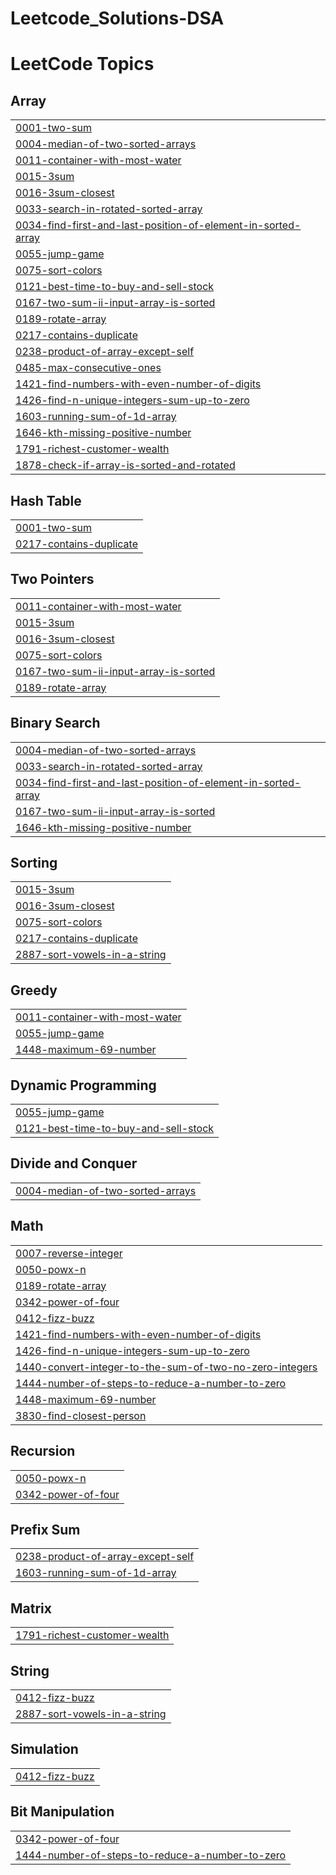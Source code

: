 # Leetcode_Solutions-DSA
<!---LeetCode Topics Start-->
# LeetCode Topics
## Array
|  |
| ------- |
| [0001-two-sum](https://github.com/imvinxx/Leetcode_Solutions-DSA/tree/master/0001-two-sum) |
| [0004-median-of-two-sorted-arrays](https://github.com/imvinxx/Leetcode_Solutions-DSA/tree/master/0004-median-of-two-sorted-arrays) |
| [0011-container-with-most-water](https://github.com/imvinxx/Leetcode_Solutions-DSA/tree/master/0011-container-with-most-water) |
| [0015-3sum](https://github.com/imvinxx/Leetcode_Solutions-DSA/tree/master/0015-3sum) |
| [0016-3sum-closest](https://github.com/imvinxx/Leetcode_Solutions-DSA/tree/master/0016-3sum-closest) |
| [0033-search-in-rotated-sorted-array](https://github.com/imvinxx/Leetcode_Solutions-DSA/tree/master/0033-search-in-rotated-sorted-array) |
| [0034-find-first-and-last-position-of-element-in-sorted-array](https://github.com/imvinxx/Leetcode_Solutions-DSA/tree/master/0034-find-first-and-last-position-of-element-in-sorted-array) |
| [0055-jump-game](https://github.com/imvinxx/Leetcode_Solutions-DSA/tree/master/0055-jump-game) |
| [0075-sort-colors](https://github.com/imvinxx/Leetcode_Solutions-DSA/tree/master/0075-sort-colors) |
| [0121-best-time-to-buy-and-sell-stock](https://github.com/imvinxx/Leetcode_Solutions-DSA/tree/master/0121-best-time-to-buy-and-sell-stock) |
| [0167-two-sum-ii-input-array-is-sorted](https://github.com/imvinxx/Leetcode_Solutions-DSA/tree/master/0167-two-sum-ii-input-array-is-sorted) |
| [0189-rotate-array](https://github.com/imvinxx/Leetcode_Solutions-DSA/tree/master/0189-rotate-array) |
| [0217-contains-duplicate](https://github.com/imvinxx/Leetcode_Solutions-DSA/tree/master/0217-contains-duplicate) |
| [0238-product-of-array-except-self](https://github.com/imvinxx/Leetcode_Solutions-DSA/tree/master/0238-product-of-array-except-self) |
| [0485-max-consecutive-ones](https://github.com/imvinxx/Leetcode_Solutions-DSA/tree/master/0485-max-consecutive-ones) |
| [1421-find-numbers-with-even-number-of-digits](https://github.com/imvinxx/Leetcode_Solutions-DSA/tree/master/1421-find-numbers-with-even-number-of-digits) |
| [1426-find-n-unique-integers-sum-up-to-zero](https://github.com/imvinxx/Leetcode_Solutions-DSA/tree/master/1426-find-n-unique-integers-sum-up-to-zero) |
| [1603-running-sum-of-1d-array](https://github.com/imvinxx/Leetcode_Solutions-DSA/tree/master/1603-running-sum-of-1d-array) |
| [1646-kth-missing-positive-number](https://github.com/imvinxx/Leetcode_Solutions-DSA/tree/master/1646-kth-missing-positive-number) |
| [1791-richest-customer-wealth](https://github.com/imvinxx/Leetcode_Solutions-DSA/tree/master/1791-richest-customer-wealth) |
| [1878-check-if-array-is-sorted-and-rotated](https://github.com/imvinxx/Leetcode_Solutions-DSA/tree/master/1878-check-if-array-is-sorted-and-rotated) |
## Hash Table
|  |
| ------- |
| [0001-two-sum](https://github.com/imvinxx/Leetcode_Solutions-DSA/tree/master/0001-two-sum) |
| [0217-contains-duplicate](https://github.com/imvinxx/Leetcode_Solutions-DSA/tree/master/0217-contains-duplicate) |
## Two Pointers
|  |
| ------- |
| [0011-container-with-most-water](https://github.com/imvinxx/Leetcode_Solutions-DSA/tree/master/0011-container-with-most-water) |
| [0015-3sum](https://github.com/imvinxx/Leetcode_Solutions-DSA/tree/master/0015-3sum) |
| [0016-3sum-closest](https://github.com/imvinxx/Leetcode_Solutions-DSA/tree/master/0016-3sum-closest) |
| [0075-sort-colors](https://github.com/imvinxx/Leetcode_Solutions-DSA/tree/master/0075-sort-colors) |
| [0167-two-sum-ii-input-array-is-sorted](https://github.com/imvinxx/Leetcode_Solutions-DSA/tree/master/0167-two-sum-ii-input-array-is-sorted) |
| [0189-rotate-array](https://github.com/imvinxx/Leetcode_Solutions-DSA/tree/master/0189-rotate-array) |
## Binary Search
|  |
| ------- |
| [0004-median-of-two-sorted-arrays](https://github.com/imvinxx/Leetcode_Solutions-DSA/tree/master/0004-median-of-two-sorted-arrays) |
| [0033-search-in-rotated-sorted-array](https://github.com/imvinxx/Leetcode_Solutions-DSA/tree/master/0033-search-in-rotated-sorted-array) |
| [0034-find-first-and-last-position-of-element-in-sorted-array](https://github.com/imvinxx/Leetcode_Solutions-DSA/tree/master/0034-find-first-and-last-position-of-element-in-sorted-array) |
| [0167-two-sum-ii-input-array-is-sorted](https://github.com/imvinxx/Leetcode_Solutions-DSA/tree/master/0167-two-sum-ii-input-array-is-sorted) |
| [1646-kth-missing-positive-number](https://github.com/imvinxx/Leetcode_Solutions-DSA/tree/master/1646-kth-missing-positive-number) |
## Sorting
|  |
| ------- |
| [0015-3sum](https://github.com/imvinxx/Leetcode_Solutions-DSA/tree/master/0015-3sum) |
| [0016-3sum-closest](https://github.com/imvinxx/Leetcode_Solutions-DSA/tree/master/0016-3sum-closest) |
| [0075-sort-colors](https://github.com/imvinxx/Leetcode_Solutions-DSA/tree/master/0075-sort-colors) |
| [0217-contains-duplicate](https://github.com/imvinxx/Leetcode_Solutions-DSA/tree/master/0217-contains-duplicate) |
| [2887-sort-vowels-in-a-string](https://github.com/imvinxx/Leetcode_Solutions-DSA/tree/master/2887-sort-vowels-in-a-string) |
## Greedy
|  |
| ------- |
| [0011-container-with-most-water](https://github.com/imvinxx/Leetcode_Solutions-DSA/tree/master/0011-container-with-most-water) |
| [0055-jump-game](https://github.com/imvinxx/Leetcode_Solutions-DSA/tree/master/0055-jump-game) |
| [1448-maximum-69-number](https://github.com/imvinxx/Leetcode_Solutions-DSA/tree/master/1448-maximum-69-number) |
## Dynamic Programming
|  |
| ------- |
| [0055-jump-game](https://github.com/imvinxx/Leetcode_Solutions-DSA/tree/master/0055-jump-game) |
| [0121-best-time-to-buy-and-sell-stock](https://github.com/imvinxx/Leetcode_Solutions-DSA/tree/master/0121-best-time-to-buy-and-sell-stock) |
## Divide and Conquer
|  |
| ------- |
| [0004-median-of-two-sorted-arrays](https://github.com/imvinxx/Leetcode_Solutions-DSA/tree/master/0004-median-of-two-sorted-arrays) |
## Math
|  |
| ------- |
| [0007-reverse-integer](https://github.com/imvinxx/Leetcode_Solutions-DSA/tree/master/0007-reverse-integer) |
| [0050-powx-n](https://github.com/imvinxx/Leetcode_Solutions-DSA/tree/master/0050-powx-n) |
| [0189-rotate-array](https://github.com/imvinxx/Leetcode_Solutions-DSA/tree/master/0189-rotate-array) |
| [0342-power-of-four](https://github.com/imvinxx/Leetcode_Solutions-DSA/tree/master/0342-power-of-four) |
| [0412-fizz-buzz](https://github.com/imvinxx/Leetcode_Solutions-DSA/tree/master/0412-fizz-buzz) |
| [1421-find-numbers-with-even-number-of-digits](https://github.com/imvinxx/Leetcode_Solutions-DSA/tree/master/1421-find-numbers-with-even-number-of-digits) |
| [1426-find-n-unique-integers-sum-up-to-zero](https://github.com/imvinxx/Leetcode_Solutions-DSA/tree/master/1426-find-n-unique-integers-sum-up-to-zero) |
| [1440-convert-integer-to-the-sum-of-two-no-zero-integers](https://github.com/imvinxx/Leetcode_Solutions-DSA/tree/master/1440-convert-integer-to-the-sum-of-two-no-zero-integers) |
| [1444-number-of-steps-to-reduce-a-number-to-zero](https://github.com/imvinxx/Leetcode_Solutions-DSA/tree/master/1444-number-of-steps-to-reduce-a-number-to-zero) |
| [1448-maximum-69-number](https://github.com/imvinxx/Leetcode_Solutions-DSA/tree/master/1448-maximum-69-number) |
| [3830-find-closest-person](https://github.com/imvinxx/Leetcode_Solutions-DSA/tree/master/3830-find-closest-person) |
## Recursion
|  |
| ------- |
| [0050-powx-n](https://github.com/imvinxx/Leetcode_Solutions-DSA/tree/master/0050-powx-n) |
| [0342-power-of-four](https://github.com/imvinxx/Leetcode_Solutions-DSA/tree/master/0342-power-of-four) |
## Prefix Sum
|  |
| ------- |
| [0238-product-of-array-except-self](https://github.com/imvinxx/Leetcode_Solutions-DSA/tree/master/0238-product-of-array-except-self) |
| [1603-running-sum-of-1d-array](https://github.com/imvinxx/Leetcode_Solutions-DSA/tree/master/1603-running-sum-of-1d-array) |
## Matrix
|  |
| ------- |
| [1791-richest-customer-wealth](https://github.com/imvinxx/Leetcode_Solutions-DSA/tree/master/1791-richest-customer-wealth) |
## String
|  |
| ------- |
| [0412-fizz-buzz](https://github.com/imvinxx/Leetcode_Solutions-DSA/tree/master/0412-fizz-buzz) |
| [2887-sort-vowels-in-a-string](https://github.com/imvinxx/Leetcode_Solutions-DSA/tree/master/2887-sort-vowels-in-a-string) |
## Simulation
|  |
| ------- |
| [0412-fizz-buzz](https://github.com/imvinxx/Leetcode_Solutions-DSA/tree/master/0412-fizz-buzz) |
## Bit Manipulation
|  |
| ------- |
| [0342-power-of-four](https://github.com/imvinxx/Leetcode_Solutions-DSA/tree/master/0342-power-of-four) |
| [1444-number-of-steps-to-reduce-a-number-to-zero](https://github.com/imvinxx/Leetcode_Solutions-DSA/tree/master/1444-number-of-steps-to-reduce-a-number-to-zero) |
<!---LeetCode Topics End-->